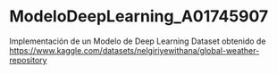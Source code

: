 # ModeloDeepLearning_A01745907
Implementación de un Modelo de Deep Learning
Dataset obtenido de https://www.kaggle.com/datasets/nelgiriyewithana/global-weather-repository
